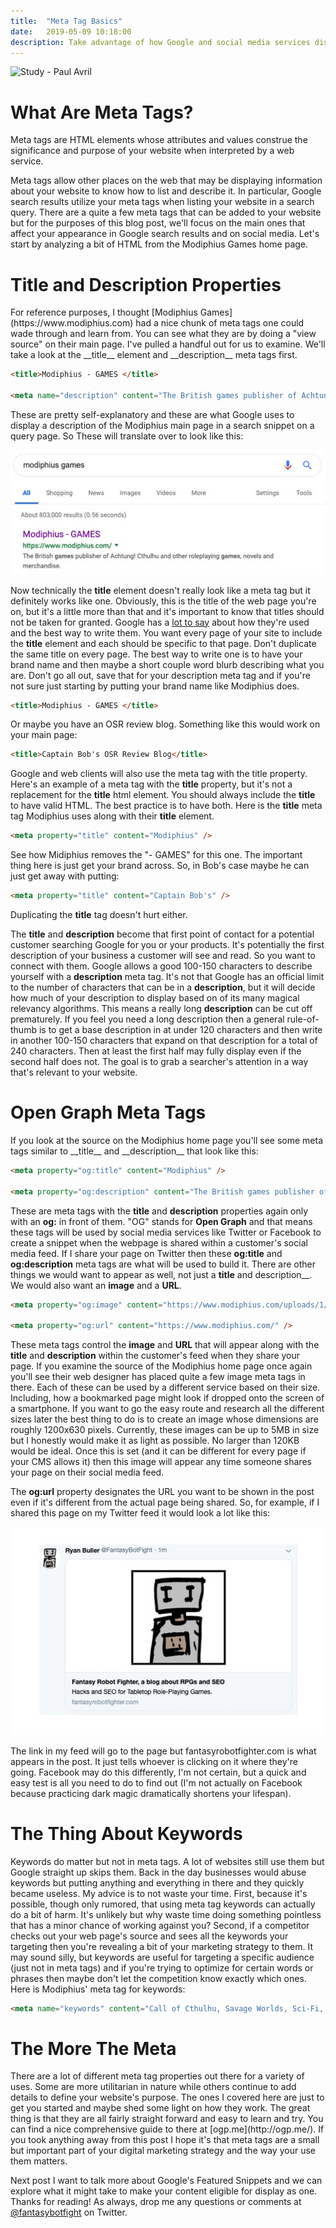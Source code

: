 ```yaml
---
title:  "Meta Tag Basics"
date:   2019-05-09 10:18:00
description: Take advantage of how Google and social media services display your website with meta tags.
---
```


![Study - Paul Avril](https://fantasyrobotfighter.github.io/assets/images/Meta.jpg)

<h1>What Are Meta Tags?</h1>
Meta tags are HTML elements whose attributes and values construe the significance and purpose of your website when interpreted by a web service. 

Meta tags allow other places on the web that may be displaying information about your website to know how to list and describe it. In particular, Google search results utilize your meta tags when listing your website in a search query. There are a quite a few meta tags that can be added to your website but for the purposes of this blog post, we'll focus on the main ones that affect your appearance in Google search results and on social media. Let's start by analyzing a bit of HTML from the Modiphius Games home page.

<h1>Title and Description Properties</h1>
For reference purposes, I thought [Modiphius Games](https://www.modiphius.com) had a nice chunk of meta tags one could wade through and learn from. You can see what they are by doing a "view source" on their main page. I've pulled a handful out for us to examine. We'll take a look at the __title__ element and __description__ meta tags first.

```html
<title>Modiphius - GAMES </title>

<meta name="description" content="The British games publisher of Achtung! Cthulhu and other roleplaying games, novels and merchandise" />
```

These are pretty self-explanatory and these are what Google uses to display a description of the Modiphius main page in a search snippet on a query page. So These will translate over to look like this:

![Meta Tag Results](/assets/images/ModiphiusResult.jpg)

Now technically the __title__ element doesn't really look like a meta tag but it definitely works like one. Obviously, this is the title of the web page you're on, but it's a little more than that and it's important to know that titles should not be taken for granted. Google has a [lot to say](https://support.google.com/webmasters/answer/35624?hl=en) about how they're used and the best way to write them. You want every page of your site to include the __title__ element and each should be specific to that page. Don't duplicate the same title on every page. The best way to write one is to have your brand name and then maybe a short couple word blurb describing what you are. Don't go all out, save that for your description meta tag and if you're not sure just starting by putting your brand name like Modiphius does.

```html
<title>Modiphius - GAMES </title>
```

Or maybe you have an OSR review blog. Something like this would work on your main page:

```html
<title>Captain Bob's OSR Review Blog</title>
```

Google and web clients will also use the meta tag with the title property. Here's an example of a meta tag with the __title__ property, but it's not a replacement for the __title__ html element. You should always include the __title__ to have valid HTML. The best practice is to have both. Here is the __title__ meta tag Modiphius uses along with their __title__ element.

```html
<meta property="title" content="Modiphius" />
```
See how Midiphius removes the "- GAMES" for this one. The important thing here is just get your brand across. So, in Bob's case maybe he can just get away with putting:

```html
<meta property="title" content="Captain Bob's" />
```
Duplicating the __title__ tag doesn't hurt either.

The __title__ and __description__ become that first point of contact for a potential customer searching Google for you or your products. It's potentially the first description of your business a customer will see and read. So you want to connect with them. Google allows a good 100-150 characters to describe yourself with a __description__ meta tag. It's not that Google has an official limit to the number of characters that can be in a __description__, but it will decide how much of your description to display based on of its many magical relevancy algorithms. This means a really long __description__ can be cut off prematurely. If you feel you need a long description then a general rule-of-thumb is to get a base description in at under 120 characters and then write in another 100-150 characters that expand on that description for a total of 240 characters. Then at least the first half may fully display even if the second half does not. The goal is to grab a searcher's attention in a way that's relevant to your website. 

<h1>Open Graph Meta Tags</h1>
If you look at the source on the Modiphius home page you'll see some meta tags similar to __title__ and __description__ that look like this:

```html
<meta property="og:title" content="Modiphius" />

<meta property="og:description" content="The British games publisher of Achtung! Cthulhu and other roleplaying games, novels and merchandise" />
```

These are meta tags with the __title__ and __description__ properties again only with an __og:__ in front of them. "OG" stands for __Open Graph__ and that means these tags will be used by social media services like Twitter or Facebook to create a snippet when the webpage is shared within a customer's social media feed. If I share your page on Twitter then these __og:title__ and __og:description__ meta tags are what will be used to build it. There are other things we would want to appear as well, not just a __title__ and description__.  We would also want an __image__ and a __URL__.

```html
<meta property="og:image" content="https://www.modiphius.com/uploads/1/4/0/6/14062642/2635870_orig.png" />

<meta property="og:url" content="https://www.modiphius.com/" />
```

These meta tags control the __image__ and __URL__ that will appear along with the __title__ and __description__ within the customer's feed when they share your page. If you examine the source of the Modiphius home page once again you'll see their web designer has placed quite a few image meta tags in there. Each of these can be used by a different service based on their size. Including, how a bookmarked page might look if dropped onto the screen of a smartphone. If you want to go the easy route and research all the different sizes later the best thing to do is to create an image whose dimensions are roughly 1200x630 pixels. Currently, these images can be up to 5MB in size but I honestly would make it as light as possible. No larger than 120KB would be ideal. Once this is set (and it can be different for every page if your CMS allows it) then this image will appear any time someone shares your page on their social media feed. 

The __og:url__ property designates the URL you want to be shown in the post even if it's different from the actual page being shared. So, for example, if I shared this page on my Twitter feed it would look a lot like this:

![This page shared on Twitter](/assets/images/SharedPage.jpg)

The link in my feed will go to the page but fantasyrobotfighter.com is what appears in the post. It just tells whoever is clicking on it where they're going. Facebook may do this differently, I'm not certain, but a quick and easy test is all you need to do to find out (I'm not actually on Facebook because practicing dark magic dramatically shortens your lifespan).

<h1>The Thing About Keywords</h1>
Keywords do matter but not in meta tags. A lot of websites still use them but Google straight up skips them. Back in the day businesses would abuse keywords but putting anything and everything in there and they quickly became useless. My advice is to not waste your time. First, because it's possible, though only rumored, that using meta tag keywords can actually do a bit of harm. It's unlikely but why waste time doing something pointless that has a minor chance of working against you? Second, if a competitor checks out your web page's source and sees all the keywords your targeting then you're revealing a bit of your marketing strategy to them. It may sound silly, but keywords are useful for targeting a specific audience (just not in meta tags) and if you're trying to optimize for certain words or phrases then maybe don't let the competition know exactly which ones. Here is Modiphius' meta tag for keywords:

```html
<meta name="keywords" content="Call of Cthulhu, Savage Worlds, Sci-Fi, Horror, Trail of Cthulhu, HP Lovecraft, Achtung! Cthulhu, Cthulhu, WW2, WWII, World War 2, Secret War, Nazi Antarctic Base" />
```

<h1>The More The Meta</h1>
There are a lot of different meta tag properties out there for a variety of uses. Some are more utilitarian in nature while others continue to add details to define your website's purpose. The ones I covered here are just to get you started and maybe shed some light on how they work. The great thing is that they are all fairly straight forward and easy to learn and try. You can find a nice comprehensive guide to there at [ogp.me](http://ogp.me/). If you took anything away from this post I hope it's that meta tags are a small but important part of your digital marketing strategy and the way your use them matters.

Next post I want to talk more about Google's Featured Snippets and we can explore what it might take to make your content eligible for display as one. Thanks for reading! As always, drop me any questions or comments at [@fantasybotfight](https://twitter.com/FantasyBotFight) on Twitter.

<script type="application/ld+json">
{ "@context": "https://schema.org", 
 "@type": "BlogPosting",
 "mainEntityOfPage": {
        "@type": "WebPage",
        "@id": "https://www.fantasyrobotfighter.com/2019/SEO-for-indie-game-designers/"
      },
 "headline": "SEO for Indie Game Designers - Part 2 - Meta Tag Basics",
 "alternativeHeadline": "Take advantage of how Google and social media services display your website with meta tags.",
 "image": "https://www.fantasyrobotfighter.com/assets/images/PocketPerspective.png",
 "genre": "CreativeWork", 
 "keywords": "Search Engine Optimization SEO RPG Indie Game Design", 
 "wordcount": "1350",
 "publisher": {	
 		"@type": "Organization",
        "name": "Fantasy Robot Fighter",
		"url": "http://www.fantasyrobotfighter.com",
		"logo": {
		    "@type": "ImageObject",
		    "url": "https://www.fantasyrobotfighter.com/assets/images/avatar.png",
		    "width": 80,
		    "height": 80
		}
    },
 "datePublished": "2019-05-09",
 "dateCreated": "2019-05-09",
 "dateModified": "2019-05-09",
 "description": "What are meta tags?",
 "articleBody": "Meta tags allow other places on the web that may be displaying information about your website to know how to list and describe it. In particular, Google search results utilize your meta tags when listing your website in a search query. There are a quite a few meta tags that can be added to your website but for the purposes of this blog post, we'll focus on the main ones that affect your appearance in Google search results and on social media. Let's start by analyzing a bit of HTML from the Modiphius Games home page.",
   "author": {
    "@type": "Person",
    "name": "Ryan Buller"
  }
 }
</script>

[jekyll-gh]: https://github.com/mojombo/jekyll
[jekyll]:    http://jekyllrb.com
